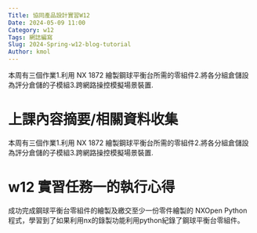 ```yaml
---
Title: 協同產品設計實習W12
Date: 2024-05-09 11:00
Category: w12
Tags: 網誌編寫 
Slug: 2024-Spring-w12-blog-tutorial 
Author: kmol
---
```


本周有三個作業1.利用 NX 1872 繪製鋼球平衡台所需的零組件2.將各分組倉儲設為評分倉儲的子模組3.跨網路操控模擬場景裝置.

<!-- PELICAN_END_SUMMARY -->

# 上課內容摘要/相關資料收集
本周有三個作業1.利用 NX 1872 繪製鋼球平衡台所需的零組件2.將各分組倉儲設為評分倉儲的子模組3.跨網路操控模擬場景裝置.

# w12 實習任務一的執行心得
成功完成鋼球平衡台零組件的繪製及繳交至少一份零件繪製的 NXOpen Python 程式，學習到了如果利用nx的錄製功能利用python紀錄了鋼球平衡台零組件。